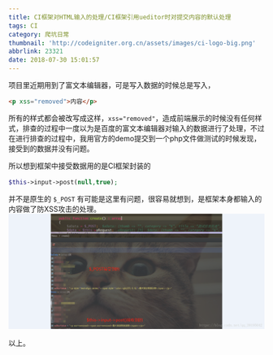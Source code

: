 ```yaml
---
title: CI框架对HTML输入的处理/CI框架引用ueditor时对提交内容的默认处理
tags: CI
category: 爬坑日常
thumbnail: 'http://codeigniter.org.cn/assets/images/ci-logo-big.png'
abbrlink: 23321
date: 2018-07-30 15:01:57
---
```


项目里近期用到了富文本编辑器，可是写入数据的时候总是写入，

```html
<p xss="removed">内容</p>
```
所有的样式都会被改写成这样，`xss="removed"`，造成前端展示的时候没有任何样式，排查的过程中一度以为是百度的富文本编辑器对输入的数据进行了处理，不过在进行排查的过程中，我用官方的demo提交到一个php文件做测试的时候发现，接受到的数据并没有问题。

所以想到框架中接受数据用的是CI框架封装的
```php
$this->input->post(null,true);
```
并不是原生的 `$_POST` 有可能是这里有问题，很容易就想到，是框架本身都输入的内容做了防XSS攻击的处理。
![对比图](/images/postsimages/20180730104321870.png)


以上。